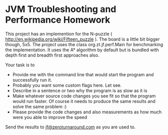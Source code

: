 JVM Troubleshooting and Performance Homework
============

This project has an implemention for the N-puzzle ( http://en.wikipedia.org/wiki/Fifteen_puzzle ). The board is a
little bit bigger though, 5x5. The project uses the class org.zt.jf.perf.Main for benchmarking
the implementation. It uses the A* algorithm by default but is bundled with depth first and breadth first approaches
also.

Your task is to
* Provide me with the command line that would start the program and successfully run it.
 * Probably you want some custom flags here. Let see.
* Describe in a sentence or two why the program is as slow as it is
* Make whatever source code changes you see fit so that the program would run faster. Of course it needs to
produce the same results and solve the same problem :)
* Please provide the code changes and also measurements as how much were you able to improve the speed

Send the results to jf@zeroturnaround.com as you are used to.
